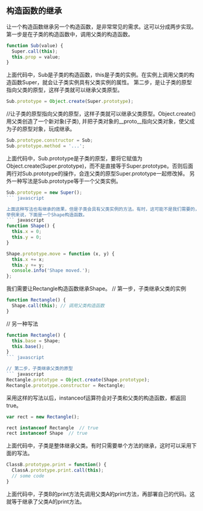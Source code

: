 ## 构造函数的继承
让一个构造函数继承另一个构造函数，是非常常见的需求。这可以分成两步实现。第一步是在子类的构造函数中，调用父类的构造函数。
``` javascript
function Sub(value) {
  Super.call(this);
  this.prop = value;
}
```

上面代码中，Sub是子类的构造函数，this是子类的实例。在实例上调用父类的构造函数Super，就会让子类实例具有父类实例的属性。
第二步，是让子类的原型指向父类的原型，这样子类就可以继承父类原型。
``` javascript
Sub.prototype = Object.create(Super.prototype);
```
//让子类的原型指向父类的原型，这样子类就可以继承父类原型。Object.create()用父类创造了一个新对象(子类), 并把子类对象的__proto__指向父类对象，使父成为子的原型对象，玩成继承。
``` javascript
Sub.prototype.constructor = Sub;
Sub.prototype.method = '...';
```

上面代码中，Sub.prototype是子类的原型，要将它赋值为Object.create(Super.prototype)，而不是直接等于Super.prototype。否则后面两行对Sub.prototype的操作，会连父类的原型Super.prototype一起修改掉。
另外一种写法是Sub.prototype等于一个父类实例。
``` javascript
Sub.prototype = new Super();
``` javascript

上面这种写法也有继承的效果，但是子类会具有父类实例的方法。有时，这可能不是我们需要的，所以不推荐使用这种写法。
举例来说，下面是一个Shape构造函数。
``` javascript
function Shape() {
  this.x = 0;
  this.y = 0;
}

Shape.prototype.move = function (x, y) {
  this.x += x;
  this.y += y;
  console.info('Shape moved.');
};
```

我们需要让Rectangle构造函数继承Shape。
// 第一步，子类继承父类的实例
``` javascript
function Rectangle() {
  Shape.call(this); // 调用父类构造函数
}
```

// 另一种写法
``` javascript
function Rectangle() {
  this.base = Shape;
  this.base();
}
``` javascript

// 第二步，子类继承父类的原型
``` javascript
Rectangle.prototype = Object.create(Shape.prototype);
Rectangle.prototype.constructor = Rectangle;
```

采用这样的写法以后，instanceof运算符会对子类和父类的构造函数，都返回true。
``` javascript
var rect = new Rectangle();

rect instanceof Rectangle  // true
rect instanceof Shape  // true
```

上面代码中，子类是整体继承父类。有时只需要单个方法的继承，这时可以采用下面的写法。
``` javascript
ClassB.prototype.print = function() {
  ClassA.prototype.print.call(this);
  // some code
}
```

上面代码中，子类B的print方法先调用父类A的print方法，再部署自己的代码。这就等于继承了父类A的print方法。
